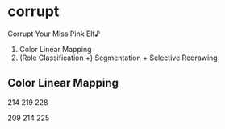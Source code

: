 # corrupt

Corrupt Your Miss Pink Elf♪

1. Color Linear Mapping
2. (Role Classification +) Segmentation + Selective Redrawing

## Color Linear Mapping

214 219 228

209 214 225

